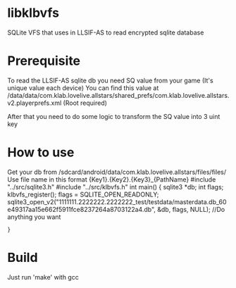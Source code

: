 # libklbvfs

SQLite VFS that uses in LLSIF-AS to read encrypted sqlite database

# Prerequisite

To read the LLSIF-AS sqlite db you need SQ value from your game (It's unique value each device)
You can find this value at
/data/data/com.klab.lovelive.allstars/shared_prefs/com.klab.lovelive.allstars.v2.playerprefs.xml (Root required)

After that you need to do some logic to transform the SQ value into 3 uint key 

# How to use
Get your db from /sdcard/android/data/com.klab.lovelive.allstars/files/files/
Use file name in this format {Key1}.{Key2}.{Key3}_{PathName}
    #include "../src/sqlite3.h"
	#include "../src/klbvfs.h"
	int main()
	{
		sqlite3 *db;
		int flags;
		klbvfs_register();
		flags = SQLITE_OPEN_READONLY;
		sqlite3_open_v2("1111111.2222222.2222222_test/testdata/masterdata.db_60e49317aa15e662f5911fce8237264a8703122a4.db", &db, flags, NULL);
		//Do anything you want
		
	}

# Build
Just run 'make' with gcc
